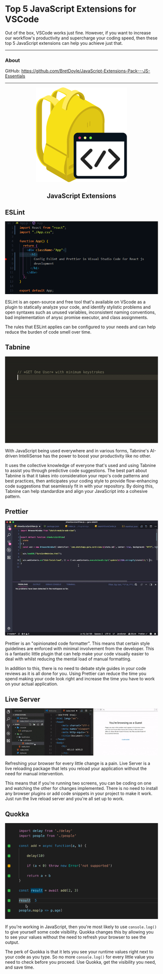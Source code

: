 # Top 5 JavaScript Extensions for VSCode


Out of the box, VSCode works just fine. However, if you want to increase our workflow's productivity and supercharge your coding speed, then these top 5 JavaScript extensions can help you achieve just that.

---
### About

GitHub: https://github.com/BretDoyle/JavaScript-Extensions-Pack---JS-Essentials

---
<p align="center"><img src="https://raw.githubusercontent.com/BretDoyle/JavaScript-Extensions-Pack---JS-Essentials/master/assets/logo_JS_extension_pack.png" alt="JS Extension Pack" width="300"/></p>
<h2 align="center">JavaScript Extensions</h2>

## ESLint

<p><img src="https://raw.githubusercontent.com/BretDoyle/JavaScript-Extensions-Pack---JS-Essentials/master/assets/eslint.gif" alt="ESLint"/></p>

ESLint is an open-source and free tool that's available on VScode as a plugin to statically analyze your code, and identify stylistic problems and open syntaxes such as unused variables, inconsistent naming conventions, bad implementation of anysc promise executor, and class assignments.

The rules that ESLint applies can be configured to your needs and can help reduce the burden of code smell over time.
<br />

## Tabnine

<p><img src="https://raw.githubusercontent.com/BretDoyle/JavaScript-Extensions-Pack---JS-Essentials/master/assets/tabnine.gif" alt="Tabnine"/></p>

With JavaScript being used everywhere and in various forms, Tabnine's AI-driven IntelliSense has the power to boost your productivity like no other.

It uses the collective knowledge of everyone that's used and using Tabnine to assist you through predictive code suggestions. The best part about Tabnine is that it takes into consideration your repo's code patterns and best practices, then anticipates your coding style to provide flow-enhancing code suggestions that seamlessly fit in with your repository. By doing this, Tabnine can help standardize and align your JavaScript into a cohesive pattern.
<br />

## Prettier

<p><img src="https://raw.githubusercontent.com/BretDoyle/JavaScript-Extensions-Pack---JS-Essentials/master/assets/prettier.gif" alt="Prettier"/></p>

Prettier is an "opinionated code formatter". This means that certain style guidelines are enforced with minimal involvement from the developer. This is a fantastic little plugin that can help make your code visually easier to deal with whilst reducing the mental load of manual formatting.

In addition to this, there is no need to debate style guides in your code reviews as it is all done for you. Using Prettier can reduce the time you spend making your code look right and increase the time you have to work on your actual application.
<br />

## Live Server

<p><img src="https://raw.githubusercontent.com/BretDoyle/JavaScript-Extensions-Pack---JS-Essentials/master/assets/server-live.gif" alt="Live Server"/></p>

Refreshing your browser for every little change is a pain. Live Server is a live reloading package that lets you reload your application without the need for manual intervention.

This means that if you're running two screens, you can be coding on one and watching the other for changes implemented. There is no need to install any browser plugins or add code snippets in your project to make it work. Just run the live reload server and you're all set up to work.
<br />

## Quokka

<p><img src="https://github.com/BretDoyle/JavaScript-Extensions-Pack---JS-Essentials/raw/master/assets/quokka.gif" alt="Quokka"/></p>

If you're working in JavaScript, then you're most likely to use <code>console.log()</code> to give yourself some code visibility. Quokka changes this by allowing you to see your values without the need to refresh your browser to see the output.

The perk of Quokka is that it lets you see your runtime values right next to your code as you type. So no more <code>console.log()</code> for every little value you need to check before you proceed. Use Quokka, get the visibility you need, and save time.